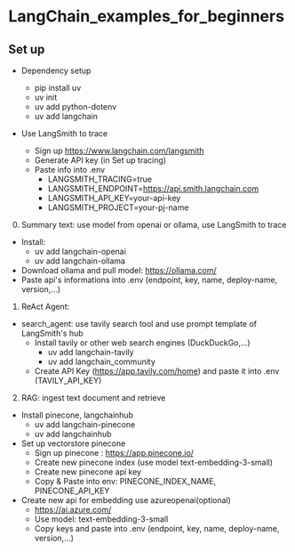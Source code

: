 # LangChain_examples_for_beginners

## Set up
- Dependency setup
    + pip install uv
    + uv init
    + uv add python-dotenv
    + uv add langchain

- Use LangSmith to trace
    + Sign up https://www.langchain.com/langsmith
    + Generate API key (in Set up tracing)
    + Paste info into .env 
        + LANGSMITH_TRACING=true
        + LANGSMITH_ENDPOINT=https://api.smith.langchain.com
        + LANGSMITH_API_KEY=your-api-key
        + LANGSMITH_PROJECT=your-pj-name

0. Summary text: use model from openai or ollama, use LangSmith to trace
- Install:
    + uv add langchain-openai
    + uv add langchain-ollama
- Download ollama and pull model: https://ollama.com/
- Paste api's informations into .env (endpoint, key, name, deploy-name, version,...)

1. ReAct Agent: 
- search_agent: use tavily search tool and use prompt template of LangSmith's hub
    - Install tavily or other web search engines (DuckDuckGo,...)
        + uv add langchain-tavily
        + uv add langchain_community
    - Create API Key (https://app.tavily.com/home) and paste it into .env (TAVILY_API_KEY)

2. RAG: ingest text document and retrieve
- Install pinecone, langchainhub
    + uv add langchain-pinecone 
    + uv add langchainhub
- Set up vectorstore pinecone
    + Sign up pinecone : https://app.pinecone.io/
    + Create new pinecone index (use model text-embedding-3-small)
    + Create new pinecone api key
    + Copy & Paste into env: PINECONE_INDEX_NAME, PINECONE_API_KEY
- Create new api for embedding use azureopenai(optional)
    + https://ai.azure.com/
    + Use model: text-embedding-3-small
    + Copy keys and paste into .env (endpoint, key, name, deploy-name, version,...)